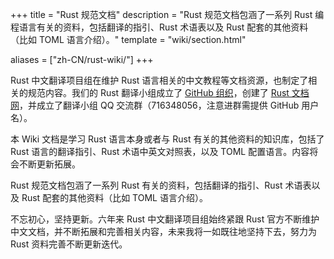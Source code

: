+++
title = "Rust 规范文档"
description = "Rust 规范文档包涵了一系列 Rust 编程语言有关的资料，包括翻译的指引、Rust 术语表以及 Rust 配套的其他资料（比如 TOML 语言介绍）。"
template = "wiki/section.html"

aliases = ["zh-CN/rust-wiki/"]
+++

Rust 中文翻译项目组在维护 Rust 语言相关的中文教程等文档资源，也制定了相关的规范内容。我们的 Rust 翻译小组成立了 [GitHub 组织][github]，创建了 [Rust 文档网][rustwiki]，并成立了翻译小组 QQ 交流群（716348056，注意进群需提供 GitHub 用户名）。

本 Wiki 文档是学习 Rust 语言本身或者与 Rust 有关的其他资料的知识库，包括了 Rust 语言的翻译指引、Rust 术语中英文对照表，以及 TOML 配置语言。内容将会不断更新拓展。

Rust 规范文档包涵了一系列 Rust 有关的资料，包括翻译的指引、Rust 术语表以及 Rust 配套的其他资料（比如 TOML 语言介绍）。

不忘初心，坚持更新。六年来 Rust 中文翻译项目组始终紧跟 Rust 官方不断维护中文文档，并不断拓展和完善相关内容，未来我将一如既往地坚持下去，努力为 Rust 资料完善不断更新迭代。

[github]: https://github.com/rust-lang-cn
[rustwiki]: https://rustwiki.org
